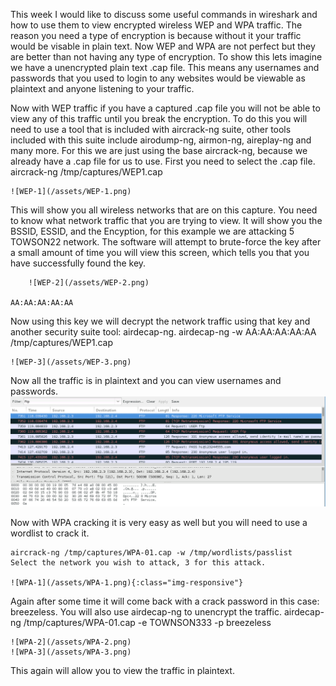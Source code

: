 This week I would like to discuss some useful commands in wireshark and how to use them to view encrypted wireless WEP and WPA traffic.
The reason you need a type of encryption is because without it your traffic would be visable in plain text.  Now WEP and WPA are not 
perfect but they are better than not having any type of encryption.  To show this lets imagine we have a unencrypted plain text .cap file.
This means any usernames and passwords that you used to login to any websites would be viewable as plaintext and anyone listening to your 
traffic.

Now with WEP traffic if you have a captured .cap file you will not be able to view any of this traffic until you break the encryption.
To do this you will need to use a tool that is included with aircrack-ng suite, other tools included with this suite include airodump-ng, 
airmon-ng, aireplay-ng and many more.  For this we are just using the base aircrack-ng, because we already have a .cap file for us to use.
First you need to select the .cap file.
	aircrack-ng /tmp/captures/WEP1.cap

	![WEP-1](/assets/WEP-1.png)

This will show you all wireless networks that are on this capture.  You need to know what network traffic that you are trying to view.
It will show you the BSSID, ESSID, and the Encyption, for this example we are attacking 5 TOWSON22 network. The software will attempt to 
brute-force the key after a small amount of time you will view this screen, which tells you that you have successfully found the key.

        ![WEP-2](/assets/WEP-2.png)

	AA:AA:AA:AA:AA


Now using this key we will decrypt the network traffic using that key and another security suite tool: airdecap-ng.
	airdecap-ng -w AA:AA:AA:AA:AA /tmp/captures/WEP1.cap

	![WEP-3](/assets/WEP-3.png)
	

Now all the traffic is in plaintext and you can view usernames and passwords.
	![WEP-4](/assets/WEP-4.png)

Now with WPA cracking it is very easy as well but you will need to use a wordlist to crack it.

	aircrack-ng /tmp/captures/WPA-01.cap -w /tmp/wordlists/passlist
	Select the network you wish to attack, 3 for this attack.

	![WPA-1](/assets/WPA-1.png){:class="img-responsive"}

Again after some time it will come back with a crack password in this case: breezeless.
You will also use airdecap-ng to unencrypt the traffic.
	airdecap-ng /tmp/captures/WPA-01.cap -e TOWNSON333 -p breezeless

	![WPA-2](/assets/WPA-2.png)
	![WPA-3](/assets/WPA-3.png)

This again will allow you to view the traffic in plaintext.





